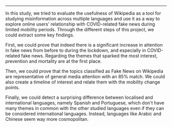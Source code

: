 
---

In this study, we tried to evaluate the usefulness of Wikipedia as a tool for studying misinformation across multiple languages and use it as a way to explore online users' relationship with COVID-related fake news during limited mobility periods. Through the different steps of this project, we could extract some key findings.

First, we could prove that indeed there is a significant increase in attention in fake news from before to during the lockdown, and especially in COVID-related fake news. Regarding the themes that sparked the most interest, prevention and mortality are at the first place.

Then, we could prove that the topics classified as Fake News on Wikipedia are representative of general media attention with an 85% match. We could also create a timeline of interest and relate them with the mobility change points.

Finally, we could detect a surprising difference between localised and international languages, namely Spanish and Portuguese, which don't have many themes in common with the other studied languages even if they can be considered international languages. Instead, languages like Arabic and Chinese seem way more cosmopolitan.


